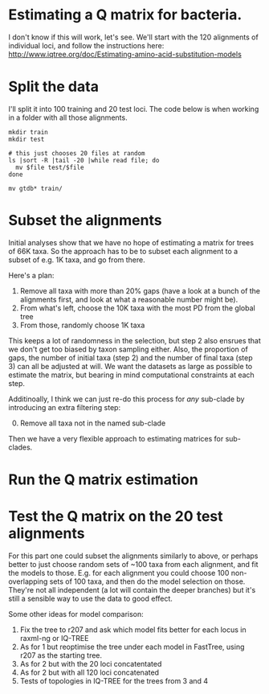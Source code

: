 # Estimating a Q matrix for bacteria.

I don't know if this will work, let's see. We'll start with the 120 alignments of individual loci, and follow the instructions here: http://www.iqtree.org/doc/Estimating-amino-acid-substitution-models


# Split the data

I'll split it into 100 training and 20 test loci. The code below is when working in a folder with all those alignments.

```
mkdir train
mkdir test

# this just chooses 20 files at random
ls |sort -R |tail -20 |while read file; do
  mv $file test/$file
done

mv gtdb* train/ 
```

# Subset the alignments

Initial analyses show that we have no hope of estimating a matrix for trees of 66K taxa. So the approach has to be to subset each alignment to a subset of e.g. 1K taxa, and go from there. 

Here's a plan:

1. Remove all taxa with more than 20% gaps (have a look at a bunch of the alignments first, and look at what a reasonable number might be).
2. From what's left, choose the 10K taxa with the most PD from the global tree
3. From those, randomly choose 1K taxa

This keeps a lot of randomness in the selection, but step 2 also ensrues that we don't get too biased by taxon sampling either. Also, the proportion of gaps, the number of initial taxa (step 2) and the number of final taxa (step 3) can all be adjusted at will. We want the datasets as large as possible to estimate the matrix, but bearing in mind computational constraints at each step.

Additinoally, I think we can just re-do this process for *any* sub-clade by introducing an extra filtering step:

0. Remove all taxa not in the named sub-clade

Then we have a very flexible approach to estimating matrices for sub-clades.


# Run the Q matrix estimation

# Test the Q matrix on the 20 test alignments

For this part one could subset the alignments similarly to above, or perhaps better to just choose random sets of ~100 taxa from each alignment, and fit the models to those. E.g. for each alignment you could choose 100 non-overlapping sets of 100 taxa, and then do the model selection on those. They're not all independent (a lot will contain the deeper branches) but it's still a sensible way to use the data to good effect.

Some other ideas for model comparison:

1. Fix the tree to r207 and ask which model fits better for each locus in raxml-ng or IQ-TREE
2. As for 1 but reoptimise the tree under each model in FastTree, using r207 as the starting tree. 
3. As for 2 but with the 20 loci concatentated
4. As for 2 but with all 120 loci concatenated
5. Tests of topologies in IQ-TREE for the trees from 3 and 4
